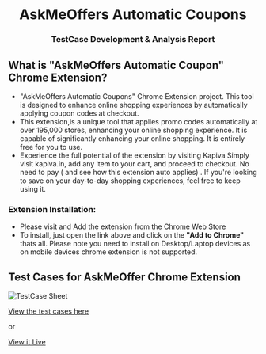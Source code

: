 # <h1 align = "center"> AskMeOffers Automatic Coupons  </h1>
<h3 align = "center"> TestCase Development & Analysis Report </h3>

## What is "AskMeOffers Automatic Coupon" Chrome Extension?
-  "AskMeOffers Automatic Coupons" Chrome Extension project. This tool is designed to enhance online shopping experiences by automatically applying coupon codes at checkout.
-  This extension,is a unique tool that applies promo codes automatically at over 195,000 stores, enhancing your online shopping experience. It is capable of significantly enhancing your online shopping. It is entirely free for you to use.
- Experience the full potential of the extension by visiting Kapiva Simply visit kapiva.in, add any item to your cart, and proceed to checkout. No need to pay ( and see how this extension auto applies) .
If you're looking to save on your day-to-day shopping experiences, feel free to keep using it.

### Extension Installation:
- Please visit and Add the extension from the [Chrome Web Store](https://chromewebstore.google.com/detail/askmeoffers-automatic-cou/kmklnaljhcfcancckobnbafdhkbigfkk)
- To install, just open the link above and click on the **"Add to Chrome"** thats all.
Please note you need to install on Desktop/Laptop devices as on mobile devices chrome extension is not supported.


## Test Cases for AskMeOffer Chrome Extension
![TestCase Sheet](https://github.com/Indranilsen09/AskMeOffers_TestCase_Analysis/assets/126322554/31370784-ab2d-4d26-8864-b9868e955b67)

[View the test cases here](https://docs.google.com/spreadsheets/d/1OEtJxfjw959P2ZroYLA0mI5V0UKXiENmVMEr7ZG5WPE/edit?usp=sharing)

or

[View it Live](https://indranilsen09.github.io/AskMeOffers_TestCase_Analysis/testcases.html)



